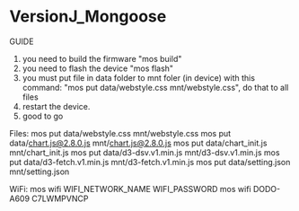 # VersionJ_Mongoose

GUIDE
1. you need to build the firmware "mos build"
2. you need to flash the device "mos flash"
3. you must put file in data folder to mnt foler (in device) with this command: "mos put data/webstyle.css mnt/webstyle.css", do that to all files
4. restart the device.
5. good to go

Files:
mos put data/webstyle.css mnt/webstyle.css
mos put data/chart.js@2.8.0.js mnt/chart.js@2.8.0.js
mos put data/chart_init.js mnt/chart_init.js
mos put data/d3-dsv.v1.min.js mnt/d3-dsv.v1.min.js
mos put data/d3-fetch.v1.min.js mnt/d3-fetch.v1.min.js
mos put data/setting.json mnt/setting.json

WiFi:
mos wifi WIFI_NETWORK_NAME WIFI_PASSWORD
mos wifi DODO-A609 C7LWMPVNCP